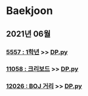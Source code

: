 # Baekjoon

## 2021년 06월

### [5557 : 1학년](https://www.acmicpc.net/problem/5557) >> [DP.py](JY_B5557.py)

### [11058 : 크리보드](https://www.acmicpc.net/problem/11058) >> [DP.py](JY_B11058.py)

### [12026 : BOJ 거리](https://www.acmicpc.net/problem/12026) >> [DP.py](JY_B12026.py)

